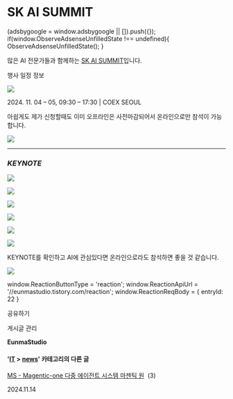 
# SK AI SUMMIT

(adsbygoogle = window.adsbygoogle || \[\]).push({}); if(window.ObserveAdsenseUnfilledState !== undefined){ ObserveAdsenseUnfilledState(); }

많은 AI 전문가들과 함께하는 [SK AI SUMMIT](https://skaisummit.com/)입니다. 

행사 일정 정보 

![](https://blog.kakaocdn.net/dn/J0yAn/btsKclMJIcb/3IGaaKGwRigElLMQqxRYzk/img.png)

2024\. 11. 04 – 05, 09:30 – 17:30 | COEX SEOUL

아쉽게도 제가 신청할때도 이미 오프라인은 사전마감되어서 온라인으로만 참석이 가능합니다.

![](https://blog.kakaocdn.net/dn/mbbl9/btsKdDeAXHO/YlrRIcTS8AzayUBEwWkHt0/img.png)

* * *

### _**KEYNOTE**_

![](https://blog.kakaocdn.net/dn/dUTlXS/btsKcdahg3y/F6TEck6e5jOEqYyyG1fkD1/img.png)

![](https://blog.kakaocdn.net/dn/dVX4dy/btsKb7Bfh9c/Zg5wuUSmJ9boTyt2WcJDTk/img.png)

![](https://blog.kakaocdn.net/dn/dPhhhB/btsKb0oLFYR/kKIZ1vrsSowuE30cemKr2K/img.png)

![](https://blog.kakaocdn.net/dn/ocoAf/btsKdR4Lv5K/YakxXnYQzWEMkYtwpS6eOK/img.png)

![](https://blog.kakaocdn.net/dn/dhmV48/btsKc2eSwGu/V2zDw5nm8aBKXchlVkacx0/img.png)

![](https://blog.kakaocdn.net/dn/dBQq8K/btsKcbp1hbU/eMaWZ0RpmI9kgc9qLaaOG0/img.png)

KEYNOTE를 확인하고 AI에 관심있다면 온라인으로라도 참석하면 좋을 것 같습니다.

![](https://blog.kakaocdn.net/dn/JyJPJ/btsKedsYKK3/KhZU34DFcznP8m0AggcAFk/img.png)

window.ReactionButtonType = 'reaction'; window.ReactionApiUrl = '//eunmastudio.tistory.com/reaction'; window.ReactionReqBody = { entryId: 22 }

공유하기

게시글 관리

**EunmaStudio**

#### '[IT](/category/IT) > [news](/category/IT/news)' 카테고리의 다른 글

[MS - Magentic-one 다중 에이전트 시스템 마젠틱 원](/25)  (3)

2024.11.14
            